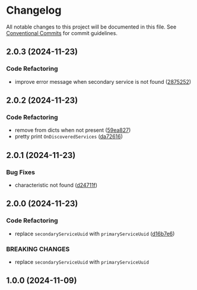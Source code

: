 # Changelog

All notable changes to this project will be documented in this file. See [Conventional Commits](https://www.conventionalcommits.org) for commit guidelines.

## 2.0.3 (2024-11-23)

### Code Refactoring

* improve error message when secondary service is not found ([2875252](https://github.com/tnc1997/flutter-blue-plus/commit/2875252ca019bff5e931806e14bcfc41962fc7ac))

## 2.0.2 (2024-11-23)

### Code Refactoring

* remove from dicts when not present ([59ea827](https://github.com/tnc1997/flutter-blue-plus/commit/59ea82729e32e6d3a0adac12d4a2c11f8613eaf7))
* pretty print `OnDiscoveredServices` ([da72616](https://github.com/tnc1997/flutter-blue-plus/commit/da726168e179479c90c6dd94571c73c2798c67f9))

## 2.0.1 (2024-11-23)

### Bug Fixes

* characteristic not found ([d24711f](https://github.com/tnc1997/flutter-blue-plus/commit/d24711fbb2fc1be7e9deaacbc09f6eb1ce0995db))

## 2.0.0 (2024-11-23)

### Code Refactoring

* replace `secondaryServiceUuid` with `primaryServiceUuid` ([d16b7e6](https://github.com/tnc1997/flutter-blue-plus/commit/d16b7e6cf017081bf1ec117c800c00de198b8fe8))

### BREAKING CHANGES

* replace `secondaryServiceUuid` with `primaryServiceUuid`

## 1.0.0 (2024-11-09)
